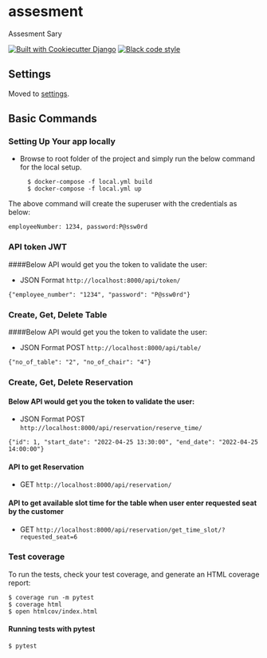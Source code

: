 # assesment

Assesment Sary

[![Built with Cookiecutter Django](https://img.shields.io/badge/built%20with-Cookiecutter%20Django-ff69b4.svg?logo=cookiecutter)](https://github.com/cookiecutter/cookiecutter-django/)
[![Black code style](https://img.shields.io/badge/code%20style-black-000000.svg)](https://github.com/ambv/black)

## Settings

Moved to [settings](http://cookiecutter-django.readthedocs.io/en/latest/settings.html).

## Basic Commands

### Setting Up Your app locally

- Browse to root folder of the project and simply run the below command for the local setup.

        $ docker-compose -f local.yml build
        $ docker-compose -f local.yml up

The above command will create the superuser with the credentials as below:

`employeeNumber: 1234, password:P@ssw0rd`

### API token JWT

####Below API would get you the token to validate the user:
- JSON Format
``http://localhost:8000/api/token/``

```{"employee_number": "1234", "password": "P@ssw0rd"}```

### Create, Get, Delete Table

####Below API would get you the token to validate the user:
- JSON Format POST
``http://localhost:8000/api/table/``

```{"no_of_table": "2", "no_of_chair": "4"}```

### Create, Get, Delete Reservation

#### Below API would get you the token to validate the user:
- JSON Format POST
``http://localhost:8000/api/reservation/reserve_time/``

```{"id": 1, "start_date": "2022-04-25 13:30:00", "end_date": "2022-04-25 14:00:00"}```

#### API to get Reservation
-  GET
``http://localhost:8000/api/reservation/``


#### API to get available slot time for the table when user enter requested seat by the customer
- GET
``http://localhost:8000/api/reservation/get_time_slot/?requested_seat=6``



### Test coverage

To run the tests, check your test coverage, and generate an HTML coverage report:

    $ coverage run -m pytest
    $ coverage html
    $ open htmlcov/index.html

#### Running tests with pytest

    $ pytest

